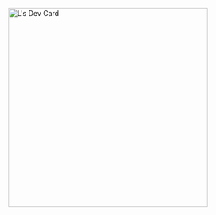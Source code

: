  <a href="https://app.daily.dev/tianqi"><img src="https://api.daily.dev/devcards/a3a7d5424c0242c291724850760aa95d.png?r=cpv" width="400" alt="L's Dev Card"/></a>
